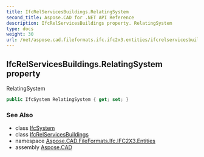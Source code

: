 ```yaml
---
title: IfcRelServicesBuildings.RelatingSystem
second_title: Aspose.CAD for .NET API Reference
description: IfcRelServicesBuildings property. RelatingSystem
type: docs
weight: 30
url: /net/aspose.cad.fileformats.ifc.ifc2x3.entities/ifcrelservicesbuildings/relatingsystem/
---
```

## IfcRelServicesBuildings.RelatingSystem property

RelatingSystem

```csharp
public IfcSystem RelatingSystem { get; set; }
```

### See Also

* class [IfcSystem](../../ifcsystem/)
* class [IfcRelServicesBuildings](../)
* namespace [Aspose.CAD.FileFormats.Ifc.IFC2X3.Entities](../../ifcrelservicesbuildings/)
* assembly [Aspose.CAD](../../../)


